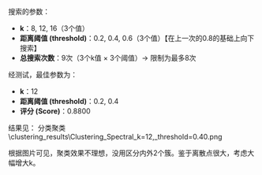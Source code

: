 搜索的参数：
- **k**：8, 12, 16（3个值）
- **距离阈值 (threshold)**：0.2, 0.4, 0.6（3个值）【在上一次的0.8的基础上向下搜索】
- **总搜索次数**：9次（3个k值 × 3个阈值）→ 限制为最多8次

经测试，最佳参数为：
- **k**：12
- **距离阈值 (threshold)**：0.2, 0.4
- **评分 (Score)**：0.8800

结果见：
分类聚类\clustering_results\Clustering_Spectral_k=12,_threshold=0.40.png

根据图片可见，聚类效果不理想，没用区分内外2个簇。鉴于离散点很大，考虑大幅增大k。

